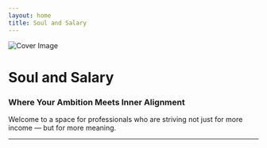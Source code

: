 ```yaml
---
layout: home
title: Soul and Salary
---
```


![Cover Image](https://source.unsplash.com/1600x400/?money,wellbeing,balance)

# Soul and Salary
### Where Your Ambition Meets Inner Alignment

Welcome to a space for professionals who are striving not just for more income — but for more meaning.

---
